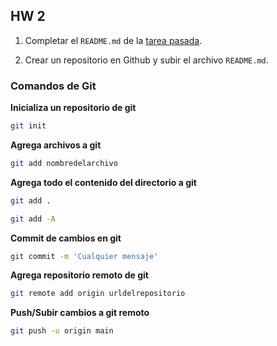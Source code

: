## HW 2

1. Completar el `README.md` de la [tarea pasada](./hw1.md).

2. Crear un repositorio en Github y subir el archivo `README.md`.

### Comandos de Git

**Inicializa un repositorio de git**
```bash
git init 
```

**Agrega archivos a git**
```bash
git add nombredelarchivo
```

**Agrega todo el contenido del directorio a git**
```bash
git add .
```

```bash
git add -A
```

**Commit de cambios en git**
```bash
git commit -m 'Cualquier mensaje'
```

**Agrega repositorio remoto de git**
```bash
git remote add origin urldelrepositorio
```

**Push/Subir cambios a git remoto**
```bash
git push -u origin main
```
